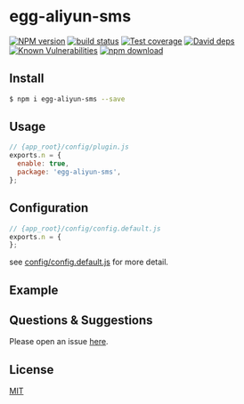 # egg-aliyun-sms

[![NPM version][npm-image]][npm-url]
[![build status][travis-image]][travis-url]
[![Test coverage][codecov-image]][codecov-url]
[![David deps][david-image]][david-url]
[![Known Vulnerabilities][snyk-image]][snyk-url]
[![npm download][download-image]][download-url]

[npm-image]: https://img.shields.io/npm/v/egg-aliyun-sms.svg?style=flat-square
[npm-url]: https://npmjs.org/package/egg-aliyun-sms
[travis-image]: https://img.shields.io/travis/eggjs/egg-aliyun-sms.svg?style=flat-square
[travis-url]: https://travis-ci.org/eggjs/egg-aliyun-sms
[codecov-image]: https://img.shields.io/codecov/c/github/eggjs/egg-aliyun-sms.svg?style=flat-square
[codecov-url]: https://codecov.io/github/eggjs/egg-aliyun-sms?branch=master
[david-image]: https://img.shields.io/david/eggjs/egg-aliyun-sms.svg?style=flat-square
[david-url]: https://david-dm.org/eggjs/egg-aliyun-sms
[snyk-image]: https://snyk.io/test/npm/egg-aliyun-sms/badge.svg?style=flat-square
[snyk-url]: https://snyk.io/test/npm/egg-aliyun-sms
[download-image]: https://img.shields.io/npm/dm/egg-aliyun-sms.svg?style=flat-square
[download-url]: https://npmjs.org/package/egg-aliyun-sms

<!--
Description here.
-->

## Install

```bash
$ npm i egg-aliyun-sms --save
```

## Usage

```js
// {app_root}/config/plugin.js
exports.n = {
  enable: true,
  package: 'egg-aliyun-sms',
};
```

## Configuration

```js
// {app_root}/config/config.default.js
exports.n = {
};
```

see [config/config.default.js](config/config.default.js) for more detail.

## Example

<!-- example here -->

## Questions & Suggestions

Please open an issue [here](https://github.com/eggjs/egg/issues).

## License

[MIT](LICENSE)
